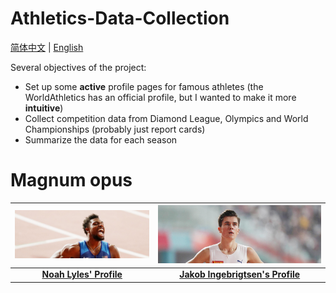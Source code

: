 # Athletics-Data-Collection

[简体中文](./README.md) | [English](./README-EN.md)

Several objectives of the project:

- Set up some **active** profile pages for famous athletes (the WorldAthletics has an official profile, but I wanted to make it more **intuitive**)
- Collect competition data from Diamond League, Olympics and World Championships (probably just report cards)
- Summarize the data for each season

# Magnum opus

|    ![](./Athlete/Men/Sprinter/Noah-Lyles/Noah-Lyles.jpg)     | ![](./Athlete/Men/Middle-Distance/assets/Jakob-Ingebrigtsen.jpg) |
| :----------------------------------------------------------: | :----------------------------------------------------------: |
| **[Noah Lyles' Profile](https://github.com/shadowpeng12/Athletics-Data-Collection/blob/main/Athlete/Men/Sprinter/Noah-Lyles/Profile.md)** |             **[Jakob Ingebrigtsen's Profile]()**             |